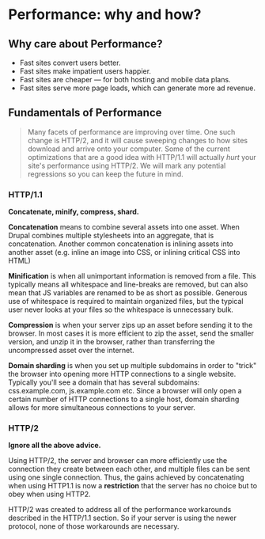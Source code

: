 # Performance: why and how?

## Why care about Performance?

* Fast sites convert users better.
* Fast sites make impatient users happier.
* Fast sites are cheaper — for both hosting and mobile data plans.
* Fast sites serve more page loads, which can generate more ad revenue.

## Fundamentals of Performance

> Many facets of performance are improving over time. One such change is
> HTTP/2, and it will cause sweeping changes to how sites download and arrive
> onto your computer. Some of the current optimizations that are a good idea
> with HTTP/1.1 will actually *hurt* your site's performance using HTTP/2.
> We will mark any potential regressions so you can keep the future in mind.

### HTTP/1.1

**Concatenate, minify, compress, shard.**

**Concatenation** means to combine several assets into one asset. When Drupal combines multiple stylesheets into an aggregate, that is concatenation. Another common concatenation is inlining assets into another asset (e.g. inline an image into CSS, or inlining critical CSS into HTML)

**Minification** is when all unimportant information is removed from a file. This typically means all whitespace and line-breaks are removed, but can also mean that JS variables are renamed to be as short as possible. Generous use of whitespace is required to maintain organized files, but the typical user never looks at your files so the whitespace is unnecessary bulk.

**Compression** is when your server zips up an asset before sending it to the browser. In most cases it is more efficient to zip the asset, send the smaller version, and unzip it in the browser, rather than transferring the uncompressed asset over the internet.

**Domain sharding** is when you set up multiple subdomains in order to "trick" the browser into opening more HTTP connections to a single website. Typically you'll see a domain that has several subdomains: css.example.com, js.example.com etc. Since a browser will only open a certain number of HTTP connections to a single host, domain sharding allows for more simultaneous connections to your server.

### HTTP/2

**Ignore all the above advice.**

Using HTTP/2, the server and browser can more efficiently use the connection they create between each other, and multiple files can be sent using one single connection. Thus, the gains achieved by concatenating when using HTTP1.1 is now a **restriction** that the server has no choice but to obey when using HTTP2.

HTTP/2 was created to address all of the performance workarounds described in the HTTP/1.1 section. So if your server is using the newer protocol, none of those workarounds are necessary.
